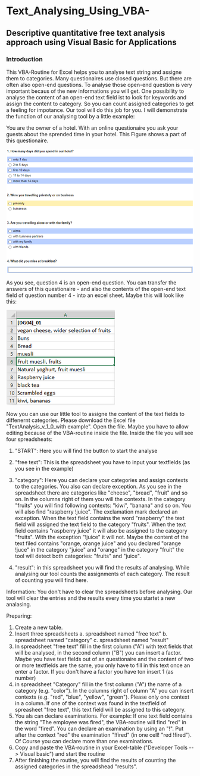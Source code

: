 # Text_Analysing_Using_VBA-
## Descriptive quantitative free text analysis approach using Visual Basic for Applications

### Introduction
This VBA-Routine for Excel helps you to analyse text string and assigne them to categories.
Many questionaires use closed questions. But there are often also open-end questions. To analyse those open-end question is very important becaus of the new informations you will get. One possibility to analyse the content of an open-end text field ist to look for keywords and assign the content to category. So you can count assigned categories to get a feeling for impotance. Our tool will do this job for you. I will demonstrate the function of our analysing tool by a little example:

You are the owner of a hotel. With an online questionaire you ask your guests about the sprended time in your hotel. 
This Figure shows a part of this questionaire.

![Figure 1: Online Questionaire](https://github.com/AndreasKlausen/Text_Analysing_Using_VBA-/blob/main/online%20questinaire.png)

As you see, question 4 is an open-end question.
You can transfer the answers of this questionaire - and also the contents of the open-end text field of question number 4 - into an excel sheet.
Maybe this will look like this:

![Figure 2: Excel Transfer](https://github.com/AndreasKlausen/Text_Analysing_Using_VBA-/blob/main/excel%201.png)

Now you can use our little tool to assigne the content of the text fields to diffenernt categories.
Please download the Excel file "TextAnalysis_v_1_0_with example". Open the file. Maybe you have to allow editing because of the VBA-routine inside the file.
Inside the file you will see four spreadsheats:
1. "START": Here you will find the button to start the analyse 


3. "free text": This is the spreadsheet you have to input your textfields (as you see in the example)



3. "category": Here you can declare your categories and assign contexts to the categories. You also can declare exception.
As you see in the spreadsheet there are categories like "cheese", "bread", "fruit" and so on. In the columns right of them you will the contexts. 
In the category "fruits" you will find following contexts: "kiwi", "banana" and so on. You will also find "raspberry !juice". The exclamation mark declared an exception. When the text field contains the word "raspberry" the text field will assigned the text field to the category "fruits". When the text field contains "raspberry juice" it will also be assigned to the category "fruits". With the exception "!juice" it will not. Maybe the content of the text filed contains "orange, orange juice" and you declared "orange !juce" in the category "juice" and "orange" in the category "fruit" the tool will detect both categories: "fruits" and "juice".  


4. "result": in this spreadsheet you will find the results af analysing. While analysing our tool counts the assignments of each category. The result of counting you will find here.

Information: You don't have to clear the spreadsheets before analysing. Our tool will clear the entries and the results every time you startet a new analasing.

Preparing:
1. Create a new table.
2. Insert three spreadsheets
  a. spreadsheet named "free text"
  b. spreadsheet named "category"
  c. spreadsheet named "result"
3. In spreadsheet "free text" fill in the first column ("A") with text fields that will be analysed, in the second column ("B") you can insert a factor. Maybe you have text fields out of an questionaire and the content of two or more textfields are the same, you only have to fill in this text once an enter a factor. If you don't have a factor you have ton insert 1 (as number)
4. in spreadsheet "Category" fill in the first column ("A") the name of a category (e.g. "color"). In the columns right of column "A" you can insert contexts (e.g. "red", "blue", "yellow", "green"). Please only one context in a column. If one of the context was found in the textfield of spreasheet "free text", this text field will be assigned to this category.
5. You als can declare examinations. For example: If one text field contains the string "The employee was fired", the VBA-routine will find "red" in the word "fired". You can declare an examination by using an "!". Put after the context "red" the examination "!fired" (in one cell! "red !fired"). Of Course you can declare more than one examinations.
6. Copy and paste the VBA-routine in your Excel-table ("Developer Tools --> Visual basic") and start the routine
7. After finishing the routine, you will find the results of counting the assigned categories in the spreadshead "results".
